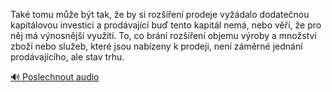 
Také tomu může být tak, že by si rozšíření prodeje vyžádalo dodatečnou kapitálovou investici a prodávající buď tento kapitál nemá, nebo věří, že pro něj má výnosnější využití. To, co brání rozšíření objemu výroby a množství zboží nebo služeb, které jsou nabízeny k prodeji, není záměrné jednání prodávajícího, ale stav trhu.

[🔊 Poslechnout audio](/data/7-paragraphs/audio/chapter_69/para_011-Tak-tomu-me-bt-tak-e-by-si-rozen-prodeje.mp3)
